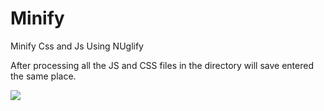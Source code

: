 # Minify
Minify Css and Js Using NUglify

After processing all the JS and CSS files in the directory will save entered the same place.

<img src="http://prntscr.com/kvqntq"/>
